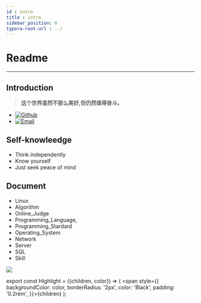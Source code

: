 ```yaml
---
id : intro
title : intro
sidebar_position: 0
typora-root-url : ../
---
```


# Readme
-----
## Introduction

> <Highlight color="#CCCCCC"><b>这个世界虽然不那么美好,但仍然值得奋斗。</b></Highlight>

- [![Github](https://img.shields.io/badge/Github-worst0-green)](https://github.com/yanzhw)
- [![Email](https://img.shields.io/badge/Email-yanzw-green)](mailto:yanzw@pm.me)


##  Self-knowleedge

- Think independently
- Know yourself
- Just seek peace of mind 



## Document

- Linux
- Algorithm
- Online_Judge
- Programming_Language,
- Programming_Stardard
- Operating_System
- Network
- Server
- SQL
- Skill



![](https://cdn.jsdelivr.net/gh/worst0/picture/wallhaven-43wgzv.jpg)



export const Highlight = ({children, color}) => ( <span style={{
    backgroundColor: color,
    borderRadius: '2px',
    color: 'Black',
    padding: '0.2rem',
}}>{children}</span> );